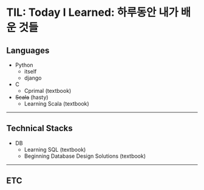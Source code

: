 # TIL: Today I Learned: 하루동안 내가 배운 것들

## Languages
- Python
    - itself
    - django
- C
    - Cprimal (textbook)
- ~~Scala~~ (hasty)
    - Learning Scala (textbook)
---
## Technical Stacks
- DB
    - Learning SQL (textbook)
    - Beginning Database Design Solutions (textbook)
---
## ETC
